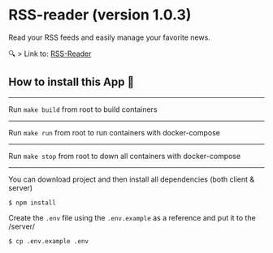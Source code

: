# RSS-reader (version 1.0.3)
Read your RSS feeds and easily manage your favorite news.

🔍 > Link to: [RSS-Reader](http://rss-reader.speaking.odessa.ua)

## How to install this App  🚀

---
Run `make build` from root to build containers

---
Run `make run` from root to run containers with docker-compose

---
Run `make stop` from root to down all containers with docker-compose

---

You can download project and then install all dependencies (both client & server)
```
$ npm install
```

Create the `.env` file using the `.env.example` as a reference and put it to the /server/
```
$ cp .env.example .env
```
